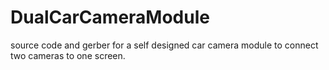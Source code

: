 # DualCarCameraModule
source code and gerber for a self designed car camera module to connect two cameras to one screen.
